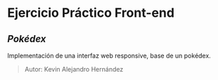 # Ejercicio Práctico Front-end

## _Pokédex_

Implementación de una interfaz web responsive, base de un pokédex.

> Autor: Kevin Alejandro Hernández